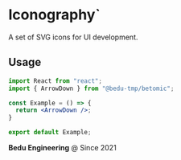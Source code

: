 # Iconography`
A set of SVG icons for UI development.

## Usage
```jsx
import React from "react";
import { ArrowDown } from "@bedu-tmp/betomic";

const Example = () => {
  return <ArrowDown />;
}

export default Example;
```

**Bedu Engineering** @ Since 2021